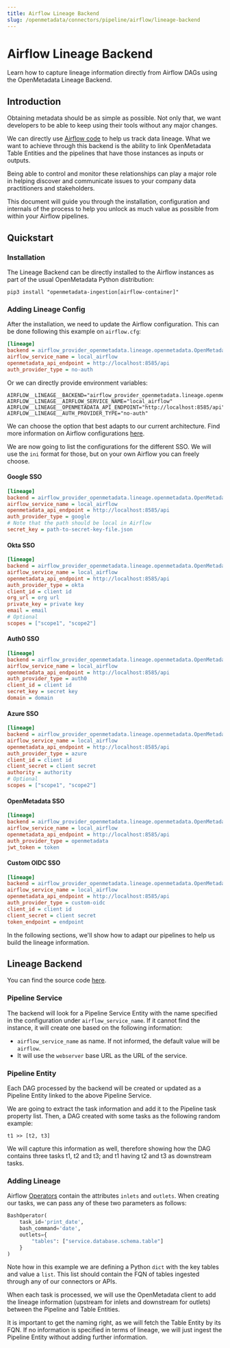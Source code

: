 ```yaml
---
title: Airflow Lineage Backend
slug: /openmetadata/connectors/pipeline/airflow/lineage-backend
---
```


# Airflow Lineage Backend

Learn how to capture lineage information directly from Airflow DAGs using the OpenMetadata Lineage Backend.

## Introduction

Obtaining metadata should be as simple as possible. Not only that, we want developers to be able to keep using their 
tools without any major changes.

We can directly use [Airflow code](https://airflow.apache.org/docs/apache-airflow/stable/lineage.html#lineage-backend) 
to help us track data lineage. What we want to achieve through this backend is the ability to link OpenMetadata Table Entities and the pipelines that have those instances as inputs or outputs.

Being able to control and monitor these relationships can play a major role in helping discover and communicate issues 
to your company data practitioners and stakeholders.

This document will guide you through the installation, configuration and internals of the process to help you unlock as
much value as possible from within your Airflow pipelines.

## Quickstart

### Installation

The Lineage Backend can be directly installed to the Airflow instances as part of the usual OpenMetadata Python
distribution:

```commandline
pip3 install "openmetadata-ingestion[airflow-container]"
```

### Adding Lineage Config

After the installation, we need to update the Airflow configuration. This can be done following this example on
`airflow.cfg`:

```ini
[lineage]
backend = airflow_provider_openmetadata.lineage.openmetadata.OpenMetadataLineageBackend
airflow_service_name = local_airflow
openmetadata_api_endpoint = http://localhost:8585/api
auth_provider_type = no-auth
```

Or we can directly provide environment variables:

```env
AIRFLOW__LINEAGE__BACKEND="airflow_provider_openmetadata.lineage.openmetadata.OpenMetadataLineageBackend"
AIRFLOW__LINEAGE__AIRFLOW_SERVICE_NAME="local_airflow"
AIRFLOW__LINEAGE__OPENMETADATA_API_ENDPOINT="http://localhost:8585/api"
AIRFLOW__LINEAGE__AUTH_PROVIDER_TYPE="no-auth"
```

We can choose the option that best adapts to our current architecture. Find more information on Airflow configurations
[here](https://airflow.apache.org/docs/apache-airflow/stable/howto/set-config.html).

We are now going to list the configurations for the different SSO. We will use the `ini` format for those,
but on your own Airflow you can freely choose.

#### Google SSO

```ini
[lineage]
backend = airflow_provider_openmetadata.lineage.openmetadata.OpenMetadataLineageBackend
airflow_service_name = local_airflow
openmetadata_api_endpoint = http://localhost:8585/api
auth_provider_type = google
# Note that the path should be local in Airflow
secret_key = path-to-secret-key-file.json
```

#### Okta SSO

```ini
[lineage]
backend = airflow_provider_openmetadata.lineage.openmetadata.OpenMetadataLineageBackend
airflow_service_name = local_airflow
openmetadata_api_endpoint = http://localhost:8585/api
auth_provider_type = okta
client_id = client id
org_url = org url
private_key = private key
email = email
# Optional
scopes = ["scope1", "scope2"]
```

#### Auth0 SSO

```ini
[lineage]
backend = airflow_provider_openmetadata.lineage.openmetadata.OpenMetadataLineageBackend
airflow_service_name = local_airflow
openmetadata_api_endpoint = http://localhost:8585/api
auth_provider_type = auth0
client_id = client id
secret_key = secret key
domain = domain
```

#### Azure SSO

```ini
[lineage]
backend = airflow_provider_openmetadata.lineage.openmetadata.OpenMetadataLineageBackend
airflow_service_name = local_airflow
openmetadata_api_endpoint = http://localhost:8585/api
auth_provider_type = azure
client_id = client id
client_secret = client secret
authority = authority
# Optional
scopes = ["scope1", "scope2"]
```

#### OpenMetadata SSO

```ini
[lineage]
backend = airflow_provider_openmetadata.lineage.openmetadata.OpenMetadataLineageBackend
airflow_service_name = local_airflow
openmetadata_api_endpoint = http://localhost:8585/api
auth_provider_type = openmetadata
jwt_token = token
```

#### Custom OIDC SSO

```ini
[lineage]
backend = airflow_provider_openmetadata.lineage.openmetadata.OpenMetadataLineageBackend
airflow_service_name = local_airflow
openmetadata_api_endpoint = http://localhost:8585/api
auth_provider_type = custom-oidc
client_id = client id
client_secret = client secret
token_endpoint = endpoint
```

In the following sections, we'll show how to adapt our pipelines to help us build the lineage information.

## Lineage Backend

You can find the source code [here](https://github.com/open-metadata/OpenMetadata/tree/main/ingestion/src/airflow_provider_openmetadata).

### Pipeline Service

The backend will look for a Pipeline Service Entity with the name specified in the configuration under
`airflow_service_name`. If it cannot find the instance, it will create one based on the following information:

- `airflow_service_name` as name. If not informed, the default value will be `airflow`.
- It will use the `webserver` base URL as the URL of the service.

### Pipeline Entity

Each DAG processed by the backend will be created or updated as a Pipeline Entity linked to the above Pipeline Service.

We are going to extract the task information and add it to the Pipeline task property list. Then, a 
DAG created with some tasks as the following random example:

```commandline
t1 >> [t2, t3]
```

We will capture this information as well, therefore showing how the DAG contains three tasks t1, t2 and t3; and t1 having
t2 and t3 as downstream tasks.

### Adding Lineage

Airflow [Operators](https://airflow.apache.org/docs/apache-airflow/stable/_api/airflow/models/baseoperator/index.html) 
contain the attributes `inlets` and `outlets`. When creating our tasks, we can pass any of these two
parameters as follows:

```python
BashOperator(
    task_id='print_date',
    bash_command='date',
    outlets={
        "tables": ["service.database.schema.table"]
    }
)
```

Note how in this example we are defining a Python `dict` with the key tables and value a `list`. 
This list should contain the FQN of tables ingested through any of our connectors or APIs.

When each task is processed, we will use the OpenMetadata client to add the lineage information (upstream for inlets 
and downstream for outlets) between the Pipeline and Table Entities.

It is important to get the naming right, as we will fetch the Table Entity by its FQN. If no information is specified 
in terms of lineage, we will just ingest the Pipeline Entity without adding further information.
